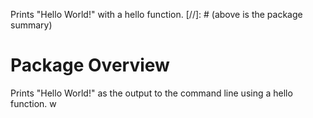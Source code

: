 Prints "Hello World!" with a hello function.
[//]: # (above is the package summary)

# Package Overview
Prints "Hello World!" as the output to the command line using a hello function.
w